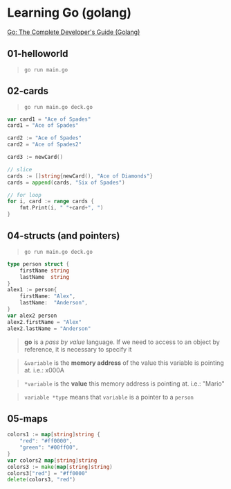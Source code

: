 # Learning Go (golang)

[Go: The Complete Developer's Guide (Golang)](https://www.udemy.com/go-the-complete-developers-guide/)

## 01-helloworld
>`go run main.go`

## 02-cards
>`go run main.go deck.go`

```go
var card1 = "Ace of Spades"
card1 = "Ace of Spades"

card2 := "Ace of Spades"
card2 = "Ace of Spades2"

card3 := newCard()

// slice
cards := []string{newCard(), "Ace of Diamonds"}
cards = append(cards, "Six of Spades")

// for loop
for i, card := range cards {
    fmt.Print(i, " "+card+", ")
}
```

## 04-structs (and pointers)
>`go run main.go deck.go`

```go
type person struct {
	firstName string
	lastName  string
}
alex1 := person{
    firstName: "Alex",
    lastName:  "Anderson",
}
var alex2 person
alex2.firstName = "Alex"
alex2.lastName = "Anderson"
```
>**go** is a *pass by value* language. If we need to access to an object by reference, it is necessary to specify it

>`&variable` is the **memory address** of the value this variable is pointing at. i.e.: x000A

>`*variable` is the **value** this memory address is pointing at. i.e.: "Mario"

>`variable *type` means that `variable` is a pointer to a `person`

## 05-maps
```go
colors1 := map[string]string {
    "red": "#ff0000",
    "green": "#00ff00",
}
var colors2 map[string]string
colors3 := make(map[string]string)
colors3["red"] = "#ff0000"
delete(colors3, "red")
```
